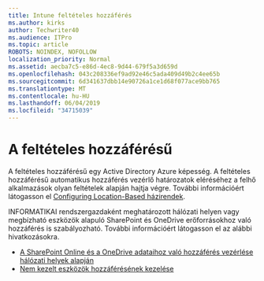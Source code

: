 ```yaml
---
title: Intune feltételes hozzáférés
ms.author: kirks
author: Techwriter40
ms.audience: ITPro
ms.topic: article
ROBOTS: NOINDEX, NOFOLLOW
localization_priority: Normal
ms.assetid: aecba7c5-e86d-4ec8-9d44-679f5a3d659d
ms.openlocfilehash: 043c208336ef9ad92e46c5ada409d49b2c4ee65b
ms.sourcegitcommit: 6d341637dbb14e90726a1ce1d68f077ace9bb765
ms.translationtype: MT
ms.contentlocale: hu-HU
ms.lasthandoff: 06/04/2019
ms.locfileid: "34715039"
---
```

# <a name="conditional-access"></a>A feltételes hozzáférésű

<p>A feltételes hozzáférésű egy Active Directory Azure képesség. A feltételes hozzáférésű automatikus hozzáférés vezérlő határozatok eléréséhez a felhő alkalmazások olyan feltételek alapján hajtja végre. További információért látogasson el <a href="https://docs.microsoft.com/en-us/azure/active-directory/conditional-access/overview">Configuring Location-Based házirendek</a>.</p> <p>INFORMATIKAI rendszergazdaként meghatározott hálózati helyen vagy megbízható eszközök alapuló SharePoint és OneDrive erőforrásokhoz való hozzáférés is szabályozható. További információért látogasson el az alábbi hivatkozásokra.</p> <ul> <li><a href="https://docs.microsoft.com/en-us/sharepoint/control-access-based-on-network-location">A SharePoint Online és a OneDrive adataihoz való hozzáférés vezérlése hálózati helyek alapján</a></li> <li><a href="https://docs.microsoft.com/en-us/sharepoint/control-access-from-unmanaged-devices">Nem kezelt eszközök hozzáférésének kezelése</a></li> </ul>

